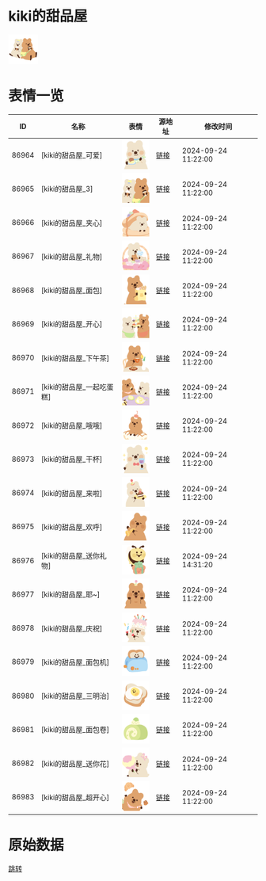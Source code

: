 # kiki的甜品屋

<img src="./cover.png" height="60" alt="cover" />

# 表情一览

|ID|名称|表情|源地址|修改时间|
|----|----|----|----|----|
|86964|[kiki的甜品屋_可爱]|<img src="./pic/086964_%5Bkiki的甜品屋_可爱%5D.png" height="60" alt="可爱"/>|[链接](https://i0.hdslb.com/bfs/garb/2522fd3769195a9e283ac0b211c352b867773be0.png)|2024-09-24 11:22:00|
|86965|[kiki的甜品屋_3]|<img src="./pic/086965_%5Bkiki的甜品屋_3%5D.png" height="60" alt="3"/>|[链接](https://i0.hdslb.com/bfs/garb/c843e21b91332c05c9cebb1a8e4abd62dfdee247.png)|2024-09-24 11:22:00|
|86966|[kiki的甜品屋_夹心]|<img src="./pic/086966_%5Bkiki的甜品屋_夹心%5D.png" height="60" alt="夹心"/>|[链接](https://i0.hdslb.com/bfs/garb/9c39ea4ae507dfb7a28b32a0ab55523d707a34b9.png)|2024-09-24 11:22:00|
|86967|[kiki的甜品屋_礼物]|<img src="./pic/086967_%5Bkiki的甜品屋_礼物%5D.png" height="60" alt="礼物"/>|[链接](https://i0.hdslb.com/bfs/garb/0b1cadba4ba0e0017c2309ef94a73260a964639e.png)|2024-09-24 11:22:00|
|86968|[kiki的甜品屋_面包]|<img src="./pic/086968_%5Bkiki的甜品屋_面包%5D.png" height="60" alt="面包"/>|[链接](https://i0.hdslb.com/bfs/garb/df2614d6da215ba5fb470750748c8c35507bf628.png)|2024-09-24 11:22:00|
|86969|[kiki的甜品屋_开心]|<img src="./pic/086969_%5Bkiki的甜品屋_开心%5D.png" height="60" alt="开心"/>|[链接](https://i0.hdslb.com/bfs/garb/07f72b03c69f50434a36b03ef2d455dca0a9a869.png)|2024-09-24 11:22:00|
|86970|[kiki的甜品屋_下午茶]|<img src="./pic/086970_%5Bkiki的甜品屋_下午茶%5D.png" height="60" alt="下午茶"/>|[链接](https://i0.hdslb.com/bfs/garb/94687022e99773735dd27582d0180e9d65d33847.png)|2024-09-24 11:22:00|
|86971|[kiki的甜品屋_一起吃蛋糕]|<img src="./pic/086971_%5Bkiki的甜品屋_一起吃蛋糕%5D.png" height="60" alt="一起吃蛋糕"/>|[链接](https://i0.hdslb.com/bfs/garb/30e4fa69e83935c0d7da0a3c95b994ca65428be0.png)|2024-09-24 11:22:00|
|86972|[kiki的甜品屋_哦哦]|<img src="./pic/086972_%5Bkiki的甜品屋_哦哦%5D.png" height="60" alt="哦哦"/>|[链接](https://i0.hdslb.com/bfs/garb/0467a1ccf5606f8dcc93c882d6ed38b7b634d8fa.png)|2024-09-24 11:22:00|
|86973|[kiki的甜品屋_干杯]|<img src="./pic/086973_%5Bkiki的甜品屋_干杯%5D.png" height="60" alt="干杯"/>|[链接](https://i0.hdslb.com/bfs/garb/d5e12252e0e9a50efa4ceaaf676a220cb8cdb943.png)|2024-09-24 11:22:00|
|86974|[kiki的甜品屋_来啦]|<img src="./pic/086974_%5Bkiki的甜品屋_来啦%5D.png" height="60" alt="来啦"/>|[链接](https://i0.hdslb.com/bfs/garb/9f2b92780e728da39abc506ab6664ee249a574dd.png)|2024-09-24 11:22:00|
|86975|[kiki的甜品屋_欢呼]|<img src="./pic/086975_%5Bkiki的甜品屋_欢呼%5D.png" height="60" alt="欢呼"/>|[链接](https://i0.hdslb.com/bfs/garb/d153913bb3d9075758bf0b585967cc19b6213e89.png)|2024-09-24 11:22:00|
|86976|[kiki的甜品屋_送你礼物]|<img src="./pic/086976_%5Bkiki的甜品屋_送你礼物%5D.png" height="60" alt="送你礼物"/>|[链接](https://i0.hdslb.com/bfs/garb/cfda9245e18004f8b593f948d5141afac7611111.png)|2024-09-24 14:31:20|
|86977|[kiki的甜品屋_耶~]|<img src="./pic/086977_%5Bkiki的甜品屋_耶~%5D.png" height="60" alt="耶~"/>|[链接](https://i0.hdslb.com/bfs/garb/98646fcd8b4a83b65d76426b8695cb3de6fd7548.png)|2024-09-24 11:22:00|
|86978|[kiki的甜品屋_庆祝]|<img src="./pic/086978_%5Bkiki的甜品屋_庆祝%5D.png" height="60" alt="庆祝"/>|[链接](https://i0.hdslb.com/bfs/garb/7875e1b349274c84f9c9a8f9b3b0c14c0d8529db.png)|2024-09-24 11:22:00|
|86979|[kiki的甜品屋_面包机]|<img src="./pic/086979_%5Bkiki的甜品屋_面包机%5D.png" height="60" alt="面包机"/>|[链接](https://i0.hdslb.com/bfs/garb/465d020127193648bb5067faee51418024fd81fb.png)|2024-09-24 11:22:00|
|86980|[kiki的甜品屋_三明治]|<img src="./pic/086980_%5Bkiki的甜品屋_三明治%5D.png" height="60" alt="三明治"/>|[链接](https://i0.hdslb.com/bfs/garb/ece279b0bc8a9776dff63d2a09b09a9d57ad7e55.png)|2024-09-24 11:22:00|
|86981|[kiki的甜品屋_面包卷]|<img src="./pic/086981_%5Bkiki的甜品屋_面包卷%5D.png" height="60" alt="面包卷"/>|[链接](https://i0.hdslb.com/bfs/garb/466bd95ae8286393dead1c199402a3153120a250.png)|2024-09-24 11:22:00|
|86982|[kiki的甜品屋_送你花]|<img src="./pic/086982_%5Bkiki的甜品屋_送你花%5D.png" height="60" alt="送你花"/>|[链接](https://i0.hdslb.com/bfs/garb/5d69332a8a90357b8fb7dde39d9db36f663ae783.png)|2024-09-24 11:22:00|
|86983|[kiki的甜品屋_超开心]|<img src="./pic/086983_%5Bkiki的甜品屋_超开心%5D.png" height="60" alt="超开心"/>|[链接](https://i0.hdslb.com/bfs/garb/73e4832758b7cb9f010e543ea54f2e55693ec8ab.png)|2024-09-24 11:22:00|

# 原始数据

[跳转](./raw.json)


